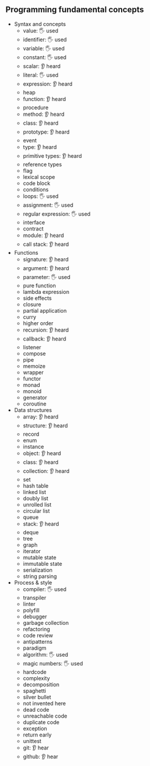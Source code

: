 ## Programming fundamental concepts

- Syntax and concepts
  - value: 🖐️ used
  - identifier: 🖐️ used
  - variable: 🖐️ used
  - constant: 🖐️ used
  - scalar: 👂 heard
  - literal: 🖐️ used
  - expression: 👂 heard
  - heap
  - function: 👂 heard
  - procedure
  - method: 👂 heard
  - class: 👂 heard
  - prototype: 👂 heard
  - event
  - type: 👂 heard
  - primitive types: 👂 heard
  - reference types
  - flag
  - lexical scope
  - code block
  - conditions
  - loops: 🖐️ used
  - assignment: 🖐️ used
  - regular expression: 🖐️ used
  - interface
  - contract
  - module: 👂 heard
  - call stack: 👂 heard
- Functions
  - signature: 👂 heard
  - argument: 👂 heard
  - parameter: 🖐️ used
  - pure function
  - lambda expression
  - side effects
  - closure
  - partial application
  - curry
  - higher order
  - recursion: 👂 heard
  - callback: 👂 heard
  - listener
  - compose
  - pipe
  - memoize
  - wrapper
  - functor
  - monad
  - monoid
  - generator
  - coroutine
- Data structures
  - array: 👂 heard
  - structure: 👂 heard
  - record
  - enum
  - instance
  - object: 👂 heard
  - class: 👂 heard
  - collection: 👂 heard
  - set
  - hash table
  - linked list
  - doubly list
  - unrolled list
  - circular list
  - queue
  - stack: 👂 heard
  - deque
  - tree
  - graph
  - iterator
  - mutable state
  - immutable state
  - serialization
  - string parsing
- Process & style
  - compiler: 🖐️ used
  - transpiler
  - linter
  - polyfill
  - debugger
  - garbage collection
  - refactoring
  - code review
  - antipatterns
  - paradigm
  - algorithm: 🖐️ used
  - magic numbers: 🖐️ used
  - hardcode
  - complexity
  - decomposition
  - spaghetti
  - silver bullet
  - not invented here
  - dead code
  - unreachable code
  - duplicate code
  - exception
  - return early
  - unittest
  - git: 👂 hear
  - github: 👂 hear
